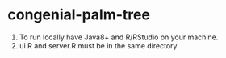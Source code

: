 # congenial-palm-tree




1. To run locally have Java8+ and R/RStudio on your machine.
2. ui.R and server.R must be in the same directory.


